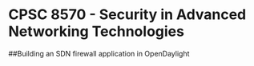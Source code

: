 # CPSC 8570 - Security in Advanced Networking Technologies

##Building an SDN firewall application in OpenDaylight